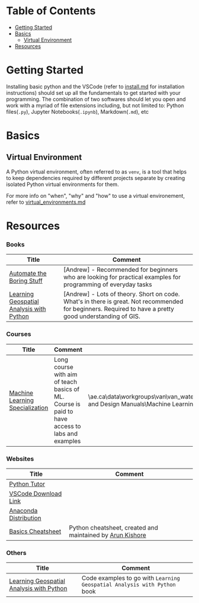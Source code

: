 <h1> Table of Contents </h1>

- [Getting Started](#getting-started)
- [Basics](#basics)
  - [Virtual Environment](#virtual-environment)
- [Resources](#resources)

# Getting Started

Installing basic python and the VSCode (refer to [install.md](./instructions/install.md) for installation instructions) should set up all the fundamentals to get started with your programming. The combination of two softwares should let you open and work with a myriad of file extensions including, but not limited to: Python files(`.py`), Jupyter Notebooks(`.ipynb`), Markdown(`.md`), etc

# Basics

## Virtual Environment

A Python virtual environment, often referred to as `venv`, is a tool that helps to keep dependencies required by different projects separate by creating isolated Python virtual environments for them. 

For more info on "when", "why" and "how" to use a virtual environement, refer to [virtual_environments.md](./instructions/virtual_environments.md)

# Resources

<h3> Books </h3>

| Title | Comment |
| ----- | ------- |
| [Automate the Boring Stuff](https://automatetheboringstuff.com/) | [Andrew] - Recommended for beginners who are looking for practical examples for programming of everyday tasks |
| [Learning Geospatial Analysis with Python](https://www.amazon.ca/Learning-Geospatial-Analysis-Python-techniques/dp/1837639175) | [Andrew] - Lots of theory.  Short on code.  What's in there is great.  Not recommended for beginners.  Required to have a pretty good understanding of GIS. |

<h3> Courses </h3>

| Title | Comment | Resource |
| ----- | ------- | -------- |
| [Machine Learning Specialization](https://www.deeplearning.ai/courses/machine-learning-specialization/) | Long course with aim of teach basics of ML. Course is paid to have access to labs and examples | \\ae.ca\data\workgroups\van\van_water_resources\resources\01_Technical_Resources_and_Literature\01_Standards and Design Manuals\Machine Learning |

<h3> Websites </h3>

| Title | Comment |
| ----- | ------- |
| [Python Tutor](https://pythontutor.com/render.html#mode=edit) | |
| [VSCode Download Link](https://code.visualstudio.com/docs/setup/windows#:~:text=VS%20Code%20provides%20both%20Windows,a%20smoother%20background%20update%20experience)| |
| [Anaconda Distribution](https://www.anaconda.com/download/) | |
| [Basics Cheatsheet](https://notes.rpakishore.co.in/shares/lKLcommJN1Xeqx00UUY1n2) | Python cheatsheet, created and maintained by [Arun Kishore](https://github.com/rpakishore) |

<h3> Others </h3>

| Title | Comment |
| ----- | ------- |
| [Learning Geospatial Analysis with Python](https://github.com/PacktPublishing/Learning-Geospatial-Analysis-with-Python-Fourth-Edition)| Code examples to go with `Learning Geospatial Analysis with Python` book |